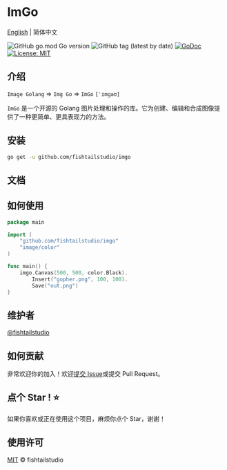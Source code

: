 # ImGo
[English](README.md) | 简体中文

![GitHub go.mod Go version](https://img.shields.io/github/go-mod/go-version/fishtailstudio/imgo)
![GitHub tag (latest by date)](https://img.shields.io/github/v/tag/fishtailstudio/imgo)
[![GoDoc](https://godoc.org/github.com/fishtailstudio/imgo?status.svg)](https://pkg.go.dev/github.com/fishtailstudio/imgo)
[![License: MIT](https://img.shields.io/badge/License-MIT-yellow.svg)](https://opensource.org/licenses/MIT)

## 介绍

`Image Golang` => `Img Go` => `ImGo` `[ˈɪmɡəʊ]`

`ImGo` 是一个开源的 Golang 图片处理和操作的库。它为创建、编辑和合成图像提供了一种更简单、更具表现力的方法。

## 安装

```bash
go get -u github.com/fishtailstudio/imgo
```

## 文档


## 如何使用

```go
package main

import (
    "github.com/fishtailstudio/imgo"
    "image/color"
)

func main() {
    imgo.Canvas(500, 500, color.Black).
        Insert("gopher.png", 100, 100).
        Save("out.png")
}
```

## 维护者

[@fishtailstudio](https://github.com/fishtailstudio)

## 如何贡献

非常欢迎你的加入！欢迎[提交 Issue](https://github.com/fishtailstudio/imgo/issues/new)或提交 Pull Request。

## 点个 Star ! ⭐

如果你喜欢或正在使用这个项目，麻烦你点个 Star，谢谢！

## 使用许可

[MIT](LICENSE) © fishtailstudio